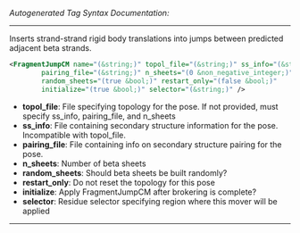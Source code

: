 _Autogenerated Tag Syntax Documentation:_

---
Inserts strand-strand rigid body translations into jumps between predicted adjacent beta strands.

```xml
<FragmentJumpCM name="(&string;)" topol_file="(&string;)" ss_info="(&string;)"
        pairing_file="(&string;)" n_sheets="(0 &non_negative_integer;)"
        random_sheets="(true &bool;)" restart_only="(false &bool;)"
        initialize="(true &bool;)" selector="(&string;)" />
```

-   **topol_file**: File specifying topology for the pose. If not provided, must specify ss_info, pairing_file, and n_sheets
-   **ss_info**: File containing secondary structure information for the pose. Incompatible with topol_file.
-   **pairing_file**: File containing info on secondary structure pairing for the pose.
-   **n_sheets**: Number of beta sheets
-   **random_sheets**: Should beta sheets be built randomly?
-   **restart_only**: Do not reset the topology for this pose
-   **initialize**: Apply FragmentJumpCM after brokering is complete?
-   **selector**: Residue selector specifying region where this mover will be applied

---
